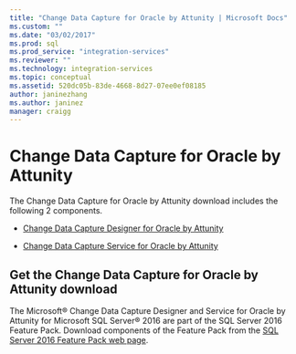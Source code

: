```yaml
---
title: "Change Data Capture for Oracle by Attunity | Microsoft Docs"
ms.custom: ""
ms.date: "03/02/2017"
ms.prod: sql
ms.prod_service: "integration-services"
ms.reviewer: ""
ms.technology: integration-services
ms.topic: conceptual
ms.assetid: 520dc05b-83de-4668-8d27-07ee0ef08185
author: janinezhang
ms.author: janinez
manager: craigg
---
```

# Change Data Capture for Oracle by Attunity
The Change Data Capture for Oracle by Attunity download includes the following 2 components.

-   [Change Data Capture Designer for Oracle by Attunity](../../integration-services/change-data-capture/change-data-capture-designer-for-oracle-by-attunity.md)

-   [Change Data Capture Service for Oracle by Attunity](../../integration-services/change-data-capture/change-data-capture-service-for-oracle-by-attunity.md)   

## Get the Change Data Capture for Oracle by Attunity download
The Microsoft® Change Data Capture Designer and Service for Oracle by Attunity for Microsoft SQL Server® 2016 are part of the SQL Server 2016 Feature Pack. Download components of the Feature Pack from the [SQL Server 2016 Feature Pack web page](https://go.microsoft.com/fwlink/?LinkId=746297).  
